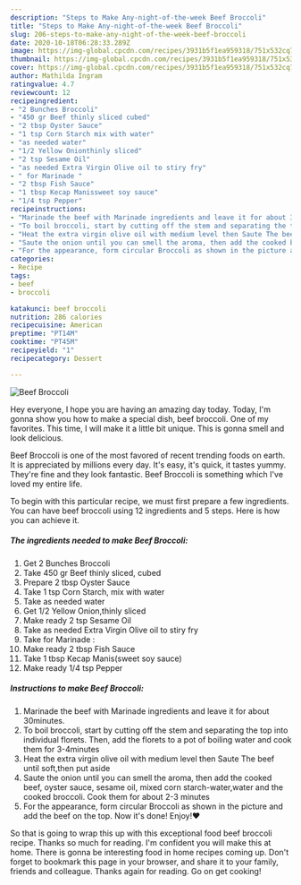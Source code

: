 ```yaml
---
description: "Steps to Make Any-night-of-the-week Beef Broccoli"
title: "Steps to Make Any-night-of-the-week Beef Broccoli"
slug: 206-steps-to-make-any-night-of-the-week-beef-broccoli
date: 2020-10-18T06:28:33.289Z
image: https://img-global.cpcdn.com/recipes/3931b5f1ea959318/751x532cq70/beef-broccoli-recipe-main-photo.jpg
thumbnail: https://img-global.cpcdn.com/recipes/3931b5f1ea959318/751x532cq70/beef-broccoli-recipe-main-photo.jpg
cover: https://img-global.cpcdn.com/recipes/3931b5f1ea959318/751x532cq70/beef-broccoli-recipe-main-photo.jpg
author: Mathilda Ingram
ratingvalue: 4.7
reviewcount: 12
recipeingredient:
- "2 Bunches Broccoli"
- "450 gr Beef thinly sliced cubed"
- "2 tbsp Oyster Sauce"
- "1 tsp Corn Starch mix with water"
- "as needed water"
- "1/2 Yellow Onionthinly sliced"
- "2 tsp Sesame Oil"
- "as needed Extra Virgin Olive oil to stiry fry"
- " for Marinade "
- "2 tbsp Fish Sauce"
- "1 tbsp Kecap Manissweet soy sauce"
- "1/4 tsp Pepper"
recipeinstructions:
- "Marinade the beef with Marinade ingredients and leave it for about 30minutes."
- "To boil broccoli, start by cutting off the stem and separating the top into individual florets. Then, add the florets to a pot of boiling water and cook them for 3-4minutes"
- "Heat the extra virgin olive oil with medium level then Saute The beef until soft,then put aside"
- "Saute the onion until you can smell the aroma, then add the cooked beef, oyster sauce, sesame oil, mixed corn starch-water,water and the cooked broccoli. Cook them for about 2-3 minutes"
- "For the appearance, form circular Broccoli as shown in the picture and add the beef on the top. Now it&#39;s done! Enjoy!♥️"
categories:
- Recipe
tags:
- beef
- broccoli

katakunci: beef broccoli 
nutrition: 286 calories
recipecuisine: American
preptime: "PT14M"
cooktime: "PT45M"
recipeyield: "1"
recipecategory: Dessert

---
```



![Beef Broccoli](https://img-global.cpcdn.com/recipes/3931b5f1ea959318/751x532cq70/beef-broccoli-recipe-main-photo.jpg)

Hey everyone, I hope you are having an amazing day today. Today, I'm gonna show you how to make a special dish, beef broccoli. One of my favorites. This time, I will make it a little bit unique. This is gonna smell and look delicious.



Beef Broccoli is one of the most favored of recent trending foods on earth. It is appreciated by millions every day. It's easy, it's quick, it tastes yummy. They're fine and they look fantastic. Beef Broccoli is something which I've loved my entire life.


To begin with this particular recipe, we must first prepare a few ingredients. You can have beef broccoli using 12 ingredients and 5 steps. Here is how you can achieve it.

<!--inarticleads1-->

##### The ingredients needed to make Beef Broccoli:

1. Get 2 Bunches Broccoli
1. Take 450 gr Beef thinly sliced, cubed
1. Prepare 2 tbsp Oyster Sauce
1. Take 1 tsp Corn Starch, mix with water
1. Take as needed water
1. Get 1/2 Yellow Onion,thinly sliced
1. Make ready 2 tsp Sesame Oil
1. Take as needed Extra Virgin Olive oil to stiry fry
1. Take  for Marinade :
1. Make ready 2 tbsp Fish Sauce
1. Take 1 tbsp Kecap Manis(sweet soy sauce)
1. Make ready 1/4 tsp Pepper




<!--inarticleads2-->

##### Instructions to make Beef Broccoli:

1. Marinade the beef with Marinade ingredients and leave it for about 30minutes.
1. To boil broccoli, start by cutting off the stem and separating the top into individual florets. Then, add the florets to a pot of boiling water and cook them for 3-4minutes
1. Heat the extra virgin olive oil with medium level then Saute The beef until soft,then put aside
1. Saute the onion until you can smell the aroma, then add the cooked beef, oyster sauce, sesame oil, mixed corn starch-water,water and the cooked broccoli. Cook them for about 2-3 minutes
1. For the appearance, form circular Broccoli as shown in the picture and add the beef on the top. Now it&#39;s done! Enjoy!♥️




So that is going to wrap this up with this exceptional food beef broccoli recipe. Thanks so much for reading. I'm confident you will make this at home. There is gonna be interesting food in home recipes coming up. Don't forget to bookmark this page in your browser, and share it to your family, friends and colleague. Thanks again for reading. Go on get cooking!
